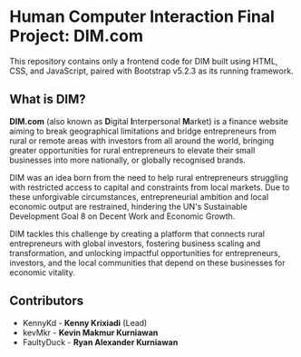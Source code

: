 # **Human Computer Interaction Final Project: DIM.com**
This repository contains only a frontend code for DIM built using HTML, CSS, and JavaScript, paired with Bootstrap v5.2.3 as its running framework.
## **What is DIM?**
**DIM.com** (also known as **D**igital **I**nterpersonal **M**arket) is a finance website aiming to break geographical limitations and bridge entrepreneurs from rural or remote areas with investors from all around the world, bringing greater opportunities for rural entrepreneurs to elevate their small businesses into more nationally, or globally recognised brands.

DIM was an idea born from the need to help rural entrepreneurs struggling with restricted access to capital and constraints from local markets. Due to these unforgivable circumstances, entrepreneurial ambition and local economic output are restrained, hindering the UN's Sustainable Development Goal 8 on Decent Work and Economic Growth. 

DIM tackles this challenge by creating a platform that connects rural entrepreneurs with global investors, fostering business scaling and transformation, and unlocking impactful opportunities for entrepreneurs, investors, and the local communities that depend on these businesses for economic vitality.
## **Contributors**
- KennyKd - **Kenny Krixiadi** (Lead)
- kevMkr - **Kevin Makmur Kurniawan**
- FaultyDuck - **Ryan Alexander Kurniawan**
